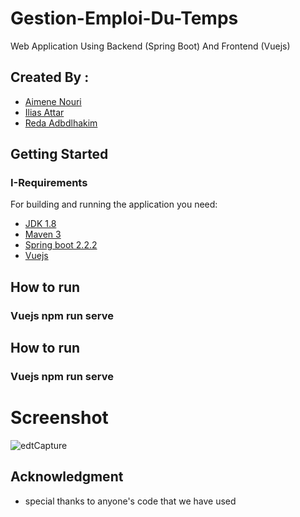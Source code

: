 # Gestion-Emploi-Du-Temps
Web Application Using Backend (Spring Boot) And Frontend (Vuejs)

## Created By :
  <ul>
  <li><a href="https://www.facebook.com/pitoo.rio">Aimene Nouri</a></li>
  <li><a href="">Ilias Attar</a></li>
  <li><a href="https://www.facebook.com/reda.oupsi">Reda Adbdlhakim</a></li>
  </ul>

## Getting Started
### I-Requirements

For building and running the application you need:

- [JDK 1.8](http://www.oracle.com/technetwork/java/javase/downloads/jdk8-downloads-2133151.html)
- [Maven 3](https://maven.apache.org)
- [Spring boot 2.2.2](https://start.spring.io/)
- [Vuejs](https://vuejs.org/)

## How to run 
### Vuejs  npm run serve 
## How to run 
### Vuejs  npm run serve

# Screenshot
![edtCapture](https://user-images.githubusercontent.com/49958258/71784044-1db03d80-2fef-11ea-8207-1126641499e7.PNG)

## Acknowledgment
* special thanks to anyone's code that we have used
